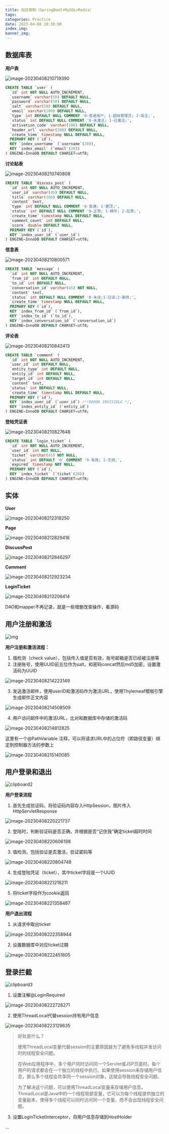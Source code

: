 ```yaml
---
title: 社区架构（SpringBoot+MySQL+Redis）
tags: 
categories: Practice
date: 2023-04-08 20:38:00
index_img: 
banner_img: 
---
```


## 数据库表

**用户表**

![image-20230408210719390](http://longls777.oss-cn-beijing.aliyuncs.com/img/image-20230408210719390.png)

```sql
CREATE TABLE `user` (
  `id` int NOT NULL AUTO_INCREMENT,
  `username` varchar(50) DEFAULT NULL,
  `password` varchar(50) DEFAULT NULL,
  `salt` varchar(50) DEFAULT NULL,
  `email` varchar(100) DEFAULT NULL,
  `type` int DEFAULT NULL COMMENT '0-普通用户; 1-超级管理员; 2-版主;',
  `status` int DEFAULT NULL COMMENT '0-未激活; 1-已激活;',
  `activation_code` varchar(100) DEFAULT NULL,
  `header_url` varchar(200) DEFAULT NULL,
  `create_time` timestamp NULL DEFAULT NULL,
  PRIMARY KEY (`id`),
  KEY `index_username` (`username`(20)),
  KEY `index_email` (`email`(20))
) ENGINE=InnoDB DEFAULT CHARSET=utf8;
```

**讨论贴表**

![image-20230408210740808](http://longls777.oss-cn-beijing.aliyuncs.com/img/image-20230408210740808.png)

```sql
CREATE TABLE `discuss_post` (
  `id` int NOT NULL AUTO_INCREMENT,
  `user_id` varchar(45) DEFAULT NULL,
  `title` varchar(100) DEFAULT NULL,
  `content` text,
  `type` int DEFAULT NULL COMMENT '0-普通; 1-置顶;',
  `status` int DEFAULT NULL COMMENT '0-正常; 1-精华; 2-拉黑;',
  `create_time` timestamp NULL DEFAULT NULL,
  `comment_count` int DEFAULT NULL,
  `score` double DEFAULT NULL,
  PRIMARY KEY (`id`),
  KEY `index_user_id` (`user_id`)
) ENGINE=InnoDB DEFAULT CHARSET=utf8;
```

**信息表**

![image-20230408210800571](http://longls777.oss-cn-beijing.aliyuncs.com/img/image-20230408210800571.png)

```sql
CREATE TABLE `message` (
  `id` int NOT NULL AUTO_INCREMENT,
  `from_id` int DEFAULT NULL,
  `to_id` int DEFAULT NULL,
  `conversation_id` varchar(45) NOT NULL,
  `content` text,
  `status` int DEFAULT NULL COMMENT '0-未读;1-已读;2-删除;',
  `create_time` timestamp NULL DEFAULT NULL,
  PRIMARY KEY (`id`),
  KEY `index_from_id` (`from_id`),
  KEY `index_to_id` (`to_id`),
  KEY `index_conversation_id` (`conversation_id`)
) ENGINE=InnoDB DEFAULT CHARSET=utf8;
```

**评论表**

![image-20230408210842413](http://longls777.oss-cn-beijing.aliyuncs.com/img/image-20230408210842413.png)

```sql
CREATE TABLE `comment` (
  `id` int NOT NULL AUTO_INCREMENT,
  `user_id` int DEFAULT NULL,
  `entity_type` int DEFAULT NULL,
  `entity_id` int DEFAULT NULL,
  `target_id` int DEFAULT NULL,
  `content` text,
  `status` int DEFAULT NULL,
  `create_time` timestamp NULL DEFAULT NULL,
  PRIMARY KEY (`id`),
  KEY `index_user_id` (`user_id`) /*!80000 INVISIBLE */,
  KEY `index_entity_id` (`entity_id`)
) ENGINE=InnoDB DEFAULT CHARSET=utf8;
```

**登陆凭证表**

![image-20230408210827648](http://longls777.oss-cn-beijing.aliyuncs.com/img/image-20230408210827648.png)

```sql
CREATE TABLE `login_ticket` (
  `id` int NOT NULL AUTO_INCREMENT,
  `user_id` int NOT NULL,
  `ticket` varchar(45) NOT NULL,
  `status` int DEFAULT '0' COMMENT '0-有效; 1-无效;',
  `expired` timestamp NOT NULL,
  PRIMARY KEY (`id`),
  KEY `index_ticket` (`ticket`(20))
) ENGINE=InnoDB DEFAULT CHARSET=utf8;
```



## 实体

**User**

![image-20230408212318250](http://longls777.oss-cn-beijing.aliyuncs.com/img/image-20230408212318250.png)

**Page**

![image-20230408212829416](http://longls777.oss-cn-beijing.aliyuncs.com/img/image-20230408212829416.png)

**DiscussPost**

![image-20230408212846297](http://longls777.oss-cn-beijing.aliyuncs.com/img/image-20230408212846297.png)

**Comment**

![image-20230408212923234](http://longls777.oss-cn-beijing.aliyuncs.com/img/image-20230408212923234.png)

**LoginTicket**

![image-20230408213206414](http://longls777.oss-cn-beijing.aliyuncs.com/img/image-20230408213206414.png)



DAO和mapper不再记录，就是一些增删改查操作，看源码



## 用户注册和激活

![img](http://longls777.oss-cn-beijing.aliyuncs.com/img/clipboard.png)

**用户注册和激活流程：**

1. 值检测（check value），包括传入值是否有效，账号邮箱是否已经被注册等
2. 注册账号，使用UUID前五位作为salt，和密码concat然后md5加密，设置激活码为UUID

![image-20230408214223149](http://longls777.oss-cn-beijing.aliyuncs.com/img/image-20230408214223149.png)

3. 发送激活邮件，使用userID和激活码作为激活URL，使用Thylemeaf模板引擎生成邮件正文内容

![image-20230408214508509](http://longls777.oss-cn-beijing.aliyuncs.com/img/image-20230408214508509.png)

4. 用户访问邮件中的激活URL，比对和数据库中存储的激活码

![image-20230408214812825](http://longls777.oss-cn-beijing.aliyuncs.com/img/image-20230408214812825.png)

这里有一个@PathVariable 注释，可以将请求URL中的占位符（即路径变量）绑定到控制器方法的参数上

![image-20230408215140085](http://longls777.oss-cn-beijing.aliyuncs.com/img/image-20230408215140085.png)



## 用户登录和退出

![clipboard2](http://longls777.oss-cn-beijing.aliyuncs.com/img/clipboard2.png)

**用户登录流程**

1. 首先生成验证码，将验证码内容存入HttpSession，图片传入HttpServletResponse

![image-20230408220221737](http://longls777.oss-cn-beijing.aliyuncs.com/img/image-20230408220221737.png)

2. 登陆时，判断验证码是否正确，并根据是否“记住我”确定ticket超时时间

![image-20230408220606198](http://longls777.oss-cn-beijing.aliyuncs.com/img/image-20230408220606198.png)

3. 值检测，包括验证是否激活，验证密码等

![image-20230408220804748](http://longls777.oss-cn-beijing.aliyuncs.com/img/image-20230408220804748.png)

4. 生成登陆凭证（ticket），其中ticket字段是一个UUID

![image-20230408221216211](http://longls777.oss-cn-beijing.aliyuncs.com/img/image-20230408221216211.png)

5. 将ticket字段作为cookie返回

![image-20230408221358487](http://longls777.oss-cn-beijing.aliyuncs.com/img/image-20230408221358487.png)



**用户退出流程**

1. 从请求中取出ticket

![image-20230408222358944](http://longls777.oss-cn-beijing.aliyuncs.com/img/image-20230408222358944.png)

2. 设置数据库中对应ticket过期

![image-20230408222451805](http://longls777.oss-cn-beijing.aliyuncs.com/img/image-20230408222451805.png)



## 登录拦截



![clipboard3](http://longls777.oss-cn-beijing.aliyuncs.com/img/clipboard3.png)

1. 设置注解@LoginRequired

![image-20230408222728271](http://longls777.oss-cn-beijing.aliyuncs.com/img/image-20230408222728271.png)

2. 使用ThreadLocal代替session持有用户信息

![image-20230408223129635](http://longls777.oss-cn-beijing.aliyuncs.com/img/image-20230408223129635.png)



> 好处是什么？
>
> 使用ThreadLocal变量代替session的主要原因是为了避免多线程并发访问时的线程安全问题。
>
> 在Web应用程序中，多个用户同时访问同一个Servlet或JSP页面时，每个用户的请求都会在一个独立的线程中执行。如果使用session来存储用户信息，那么多个线程会共享同一个session对象，这就会导致线程安全问题。
>
> 为了解决这个问题，可以使用ThreadLocal变量来存储用户信息。ThreadLocal是Java中的一个线程局部变量，它可以为每个线程提供独立的变量副本，使得多个线程可以同时访问同一个变量，而不会出现线程安全问题。

3. 设置LoginTicketInterceptor，将用户信息存储到HostHolder

...
